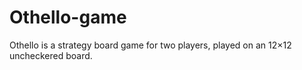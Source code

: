 # Othello-game
Othello is a strategy board game for two players, played on an 12×12 uncheckered board.
